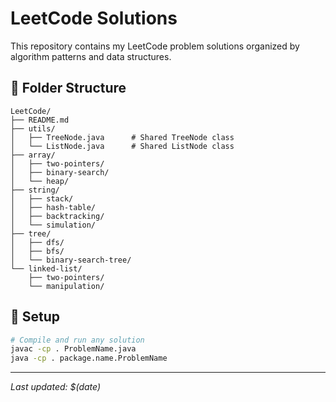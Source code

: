 # LeetCode Solutions

This repository contains my LeetCode problem solutions organized by algorithm patterns and data structures.

## 📁 Folder Structure

```
LeetCode/
├── README.md
├── utils/
│   ├── TreeNode.java      # Shared TreeNode class
│   └── ListNode.java      # Shared ListNode class
├── array/
│   ├── two-pointers/
│   ├── binary-search/
│   └── heap/
├── string/
│   ├── stack/
│   ├── hash-table/
│   ├── backtracking/
│   └── simulation/
├── tree/
│   ├── dfs/
│   ├── bfs/
│   └── binary-search-tree/
└── linked-list/
    ├── two-pointers/
    └── manipulation/
```

## 🔧 Setup

```bash
# Compile and run any solution
javac -cp . ProblemName.java
java -cp . package.name.ProblemName
```

---
*Last updated: $(date)*